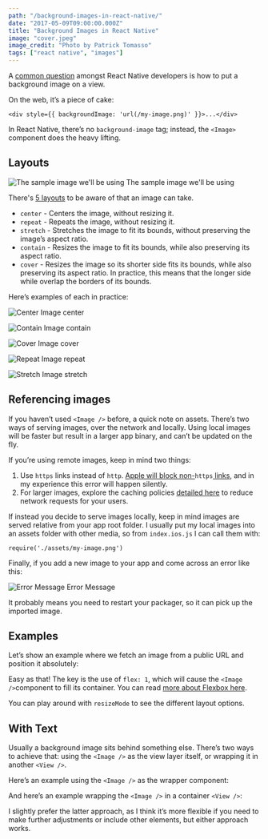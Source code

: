 ```yaml
---
path: "/background-images-in-react-native/"
date: "2017-05-09T09:00:00.000Z"
title: "Background Images in React Native"
image: "cover.jpeg"
image_credit: "Photo by Patrick Tomasso"
tags: ["react native", "images"]
---
```


A [common question](http://stackoverflow.com/questions/29322973/whats-the-best-way-to-add-a-full-screen-background-image-in-react-native) amongst React Native developers is how to put a background image on a view.

On the web, it’s a piece of cake:

```
<div style={{ backgroundImage: 'url(/my-image.png)' }}>...</div>
```

In React Native, there’s no `background-image` tag; instead, the `<Image>`
component does the heavy lifting.

## Layouts

![The sample image we'll be using](images/sample.png)
<capt>The sample image we'll be using</capt>

There's [5 layouts](https://facebook.github.io/react-native/docs/image.html#resizemode) to
be aware of that an image can take.

* `center` - Centers the image, without resizing it.
* `repeat` - Repeats the image, without resizing it.
* `stretch` - Stretches the image to fit its bounds, without preserving the
image’s aspect ratio.
* `contain` - Resizes the image to fit its bounds, while also preserving its
aspect ratio.
* `cover` - Resizes the image so its shorter side fits its bounds, while also
preserving its aspect ratio. In practice, this means that the longer side while
overlap the borders of its bounds.

Here’s examples of each in practice:

![Center Image](images/center.png)
<capt>center</centeR>

![Contain Image](images/contain.png)
<capt>contain</capt>

![Cover Image](images/cover.png)
<capt>cover</capt>

![Repeat Image](images/repeat.png)
<capt>repeat</capt>

![Stretch Image](images/stretch.png)
<capt>stretch</capt>

## Referencing images

If you haven’t used `<Image />` before, a quick note on assets. There’s two ways
of serving images, over the network and locally. Using local images will be
faster but result in a larger app binary, and can’t be updated on the fly.

If you’re using remote images, keep in mind two things:

1.  Use `https` links instead of `http`. [Apple will block
non-](https://developer.apple.com/news/?id=12212016b)`https`[
links](https://developer.apple.com/news/?id=12212016b), and in my experience
this error will happen silently.
1.  For larger images, explore the caching policies [detailed
here](https://facebook.github.io/react-native/docs/images.html#cache-control-ios-only)
to reduce network requests for your users.

If instead you decide to serve images locally, keep in mind images are served
relative from your app root folder. I usually put my local images into an assets
folder with other media, so from `index.ios.js` I can call them with:

`require('./assets/my-image.png')`

Finally, if you add a new image to your app and come across an error like this:

![Error Message](images/error.png)
<capt>Error Message</capt>

It probably means you need to restart your packager, so it can pick up the
imported image.

## Examples

Let’s show an example where we fetch an image from a public URL and position it
absolutely:

<script src="https://gist.github.com/thekevinscott/0381ad0ff8e2fe29c47f0e1ab71d5b74.js"></script>

Easy as that! The key is the use of `flex: 1`, which will cause the `<Image
/>`component to fill its container. You can read [more about Flexbox
here](https://facebook.github.io/react-native/docs/flexbox.html).

You can play around with `resizeMode` to see the different layout options.

## With Text

Usually a background image sits behind something else. There’s two ways to
achieve that: using the `<Image />` as the view layer itself, or wrapping it in
another `<View />`.

Here’s an example using the `<Image />` as the wrapper component:

<script src="https://gist.github.com/thekevinscott/0b2ba3dbd3e3c0b2efd9fd91a08a7696.js"></script>

And here’s an example wrapping the `<Image />` in a container `<View />`:

<script src="https://gist.github.com/thekevinscott/114fc100d47f68b5bd805c9fd32c35c0.js"></script>

I slightly prefer the latter approach, as I think it’s more flexible if you need
to make further adjustments or include other elements, but either approach
works.
